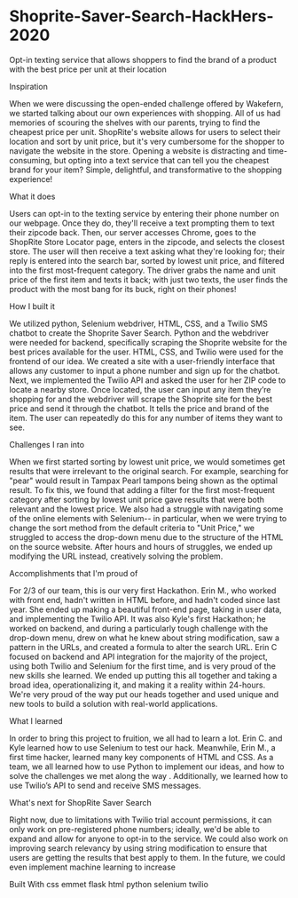 # Shoprite-Saver-Search-HackHers-2020
Opt-in texting service that allows shoppers to find the brand of a product with the best price per unit at their location

Inspiration

When we were discussing the open-ended challenge offered by Wakefern, we started talking about our own experiences with shopping. All of us had memories of scouring the shelves with our parents, trying to find the cheapest price per unit. ShopRite's website allows for users to select their location and sort by unit price, but it's very cumbersome for the shopper to navigate the website in the store. Opening a website is distracting and time-consuming, but opting into a text service that can tell you the cheapest brand for your item? Simple, delightful, and transformative to the shopping experience!

What it does

Users can opt-in to the texting service by entering their phone number on our webpage. Once they do, they'll receive a text prompting them to text their zipcode back. Then, our server accesses Chrome, goes to the ShopRite Store Locator page, enters in the zipcode, and selects the closest store. The user will then receive a text asking what they're looking for; their reply is entered into the search bar, sorted by lowest unit price, and filtered into the first most-frequent category. The driver grabs the name and unit price of the first item and texts it back; with just two texts, the user finds the product with the most bang for its buck, right on their phones!

How I built it

We utilized python, Selenium webdriver, HTML, CSS, and a Twilio SMS chatbot to create the Shoprite Saver Search. Python and the webdriver were needed for backend, specifically scraping the Shoprite website for the best prices available for the user. HTML, CSS, and Twilio were used for the frontend of our idea. We created a site with a user-friendly interface that allows any customer to input a phone number and sign up for the chatbot. Next, we implemented the Twilio API and asked the user for her ZIP code to locate a nearby store. Once located, the user can input any item they’re shopping for and the webdriver will scrape the Shoprite site for the best price and send it through the chatbot. It tells the price and brand of the item. The user can repeatedly do this for any number of items they want to see.

Challenges I ran into

When we first started sorting by lowest unit price, we would sometimes get results that were irrelevant to the original search. For example, searching for "pear" would result in Tampax Pearl tampons being shown as the optimal result. To fix this, we found that adding a filter for the first most-frequent category after sorting by lowest unit price gave results that were both relevant and the lowest price. We also had a struggle with navigating some of the online elements with Selenium-- in particular, when we were trying to change the sort method from the default criteria to "Unit Price," we struggled to access the drop-down menu due to the structure of the HTML on the source website. After hours and hours of struggles, we ended up modifying the URL instead, creatively solving the problem.

Accomplishments that I'm proud of

For 2/3 of our team, this is our very first Hackathon. Erin M., who worked with front end, hadn't written in HTML before, and hadn't coded since last year. She ended up making a beautiful front-end page, taking in user data, and implementing the Twilio API. It was also Kyle's first Hackathon; he worked on backend, and during a particularly tough challenge with the drop-down menu, drew on what he knew about string modification, saw a pattern in the URLs, and created a formula to alter the search URL. Erin C focused on backend and API integration for the majority of the project, using both Twilio and Selenium for the first time, and is very proud of the new skills she learned. We ended up putting this all together and taking a broad idea, operationalizing it, and making it a reality within 24-hours. We're very proud of the way put our heads together and used unique and new tools to build a solution with real-world applications.

What I learned

In order to bring this project to fruition, we all had to learn a lot. Erin C. and Kyle learned how to use Selenium to test our hack. Meanwhile, Erin M., a first time hacker, learned many key components of HTML and CSS. As a team, we all learned how to use Python to implement our ideas, and how to solve the challenges we met along the way . Additionally, we learned how to use Twilio’s API to send and receive SMS messages.

What's next for ShopRite Saver Search

Right now, due to limitations with Twilio trial account permissions, it can only work on pre-registered phone numbers; ideally, we'd be able to expand and allow for anyone to opt-in to the service. We could also work on improving search relevancy by using string modification to ensure that users are getting the results that best apply to them. In the future, we could even implement machine learning to increase

Built With
css
emmet
flask
html
python
selenium
twilio
